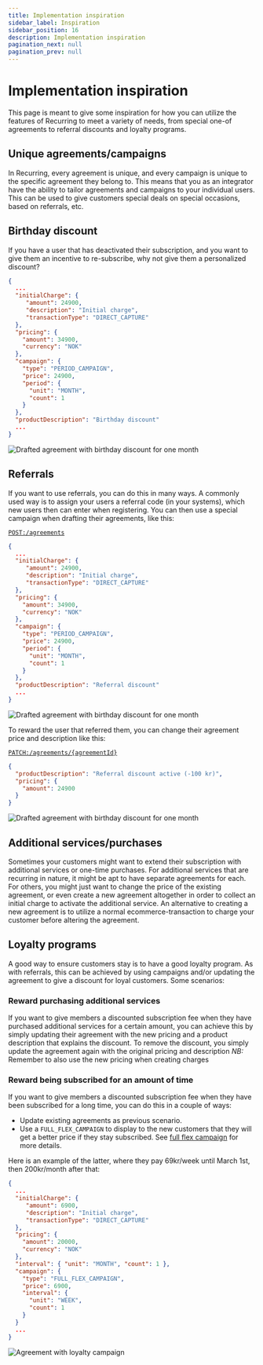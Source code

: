 ```yaml
---
title: Implementation inspiration
sidebar_label: Inspiration
sidebar_position: 16
description: Implementation inspiration
pagination_next: null
pagination_prev: null
---
```


# Implementation inspiration

This page is meant to give some inspiration for how you can utilize the features of Recurring to meet a variety of needs, from special one-of agreements to referral discounts and loyalty programs.

## Unique agreements/campaigns

In Recurring, every agreement is unique, and every campaign is unique to the specific agreement they belong to. This means that you as an integrator have the ability to tailor agreements and campaigns to your individual users.
This can be used to give customers special deals on special occasions, based on referrals, etc.

## Birthday discount

If you have a user that has deactivated their subscription, and you want to give them an incentive to re-subscribe, why not give them a personalized discount?

```json
{
  ...
  "initialCharge": {
     "amount": 24900,
     "description": "Initial charge",
     "transactionType": "DIRECT_CAPTURE"
  },
  "pricing": {
    "amount": 34900,
    "currency": "NOK"
  },
  "campaign": {
    "type": "PERIOD_CAMPAIGN",
    "price": 24900,
    "period": {
      "unit": "MONTH",
      "count": 1
    }
  },
  "productDescription": "Birthday discount"
  ...
}
```

![Drafted agreement with birthday discount for one month](../images/howitworks-inspiration/birthday-discount.jpg)

## Referrals

If you want to use referrals, you can do this in many ways. A commonly used way is to assign your users a referral code (in your systems), which new users then can enter when registering. You can then use a special campaign when drafting their agreements, like this:

[`POST:/agreements`][draft-agreement-endpoint]

```json
{
  ...
  "initialCharge": {
     "amount": 24900,
     "description": "Initial charge",
     "transactionType": "DIRECT_CAPTURE"
  },
  "pricing": {
    "amount": 34900,
    "currency": "NOK"
  },
  "campaign": {
    "type": "PERIOD_CAMPAIGN",
    "price": 24900,
    "period": {
      "unit": "MONTH",
      "count": 1
    }
  },
  "productDescription": "Referral discount"
  ...
}
```

![Drafted agreement with birthday discount for one month](../images/howitworks-inspiration/referral-discount.jpg)

To reward the user that referred them, you can change their agreement price and description like this:

[`PATCH:/agreements/{agreementId}`][update-agreement-patch-endpoint]

```json
{
  "productDescription": "Referral discount active (-100 kr)",
  "pricing": {
    "amount": 24900
  }
}
```

![Drafted agreement with birthday discount for one month](../images/howitworks-inspiration/agreement-with-referral-discount.jpg)

## Additional services/purchases

Sometimes your customers might want to extend their subscription with additional services or one-time purchases. For additional services that are recurring in nature, it might be apt to have separate agreements for each. For others, you might just want to change the price of the existing agreement, or even create a new agreement altogether in order to collect an initial charge to activate the additional service. An alternative to creating a new agreement is to utilize a normal ecommerce-transaction to charge your customer before altering the agreement.

## Loyalty programs

A good way to ensure customers stay is to have a good loyalty program. As with referrals, this can be achieved by using campaigns and/or updating the agreement to give a discount for loyal customers. Some scenarios:

### Reward purchasing additional services

If you want to give members a discounted subscription fee when they have purchased additional services for a certain amount,
you can achieve this by simply updating their agreement with the new pricing and a product description that explains the discount.
To remove the discount, you simply update the agreement again with the original pricing and description
*NB:* Remember to also use the new pricing when creating charges

### Reward being subscribed for an amount of time

If you want to give members a discounted subscription fee when they have been subscribed for a long time, you can do this in a couple of ways:

- Update existing agreements as previous scenario.
- Use a `FULL_FLEX_CAMPAIGN` to display to the new customers that they will get a better price if they stay subscribed. See [full flex campaign](../vipps-recurring-api.md#full-flex-campaign) for more details.

Here is an example of the latter, where they pay 69kr/week until March 1st, then 200kr/month after that:

```json
{
  ...
  "initialCharge": {
     "amount": 6900,
     "description": "Initial charge",
     "transactionType": "DIRECT_CAPTURE"
  },
  "pricing": {
    "amount": 20000,
    "currency": "NOK"
  },
  "interval": { "unit": "MONTH", "count": 1 },
  "campaign": {
    "type": "FULL_FLEX_CAMPAIGN",
    "price": 6900,
    "interval": {
      "unit": "WEEK",
      "count": 1
    }
  }
  ...
}
```

![Agreement with loyalty campaign](../images/howitworks-inspiration/loyalty-campaign.jpg)

[draft-agreement-endpoint]: https://developer.vippsmobilepay.com/api/recurring#tag/Agreement-v3-endpoints/operation/DraftAgreementV3
[fetch-agreement-endpoint]: https://developer.vippsmobilepay.com/api/recurring#tag/Agreement-v3-endpoints/operation/FetchAgreementV3
[update-agreement-patch-endpoint]: https://developer.vippsmobilepay.com/api/recurring#tag/Agreement-v3-endpoints/operation/UpdateAgreementPatchV3
[force-accept-agreement-endpoint]: https://developer.vippsmobilepay.com/api/recurring#tag/Agreement-v3-endpoints/operation/acceptUsingPATCHV3
[list-charges-endpoint]: https://developer.vippsmobilepay.com/api/recurring#tag/Charge-v3-endpoints/operation/ListChargesV3
[create-charge-endpoint]: https://developer.vippsmobilepay.com/api/recurring#tag/Charge-v3-endpoints/operation/CreateChargeV3
[fetch-charge-endpoint]: https://developer.vippsmobilepay.com/api/recurring#tag/Charge-v3-endpoints/operation/FetchChargeV3
[cancel-charge-endpoint]: https://developer.vippsmobilepay.com/api/recurring#tag/Charge-v3-endpoints/operation/CancelChargeV3
[capture-charge-endpoint]: https://developer.vippsmobilepay.com/api/recurring#tag/Charge-v3-endpoints/operation/CaptureChargeV3
[refund-charge-endpoint]: https://developer.vippsmobilepay.com/api/recurring#tag/Charge-v3-endpoints/operation/RefundChargeV3
[userinfo-endpoint]: https://developer.vippsmobilepay.com/api/userinfo#operation/getUserinfo
[access-token-endpoint]: https://developer.vippsmobilepay.com/api/access-token#tag/Authorization-Service/operation/fetchAuthorizationTokenUsingPost
[vipps-test-environment]: https://developer.vippsmobilepay.com/docs/vipps-developers/test-environment
